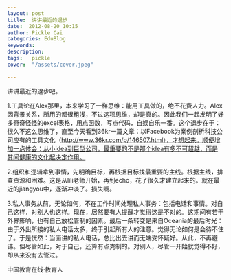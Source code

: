 ```yaml
---
layout: post  
title:  讲讲最近的退步  
date:  2012-08-20 10:15  
author: Pickle Cai  
categories: EduBlog  
keywords: 
description:   
tags:	pickle   
cover:  "/assets/cover.jpeg"  

---  
```

    
 讲讲最近的退步吧。

1.工具论在Alex那里，本来学习了一样思维：能用工具做的，绝不花费人力。Alex因背景关系，所用的都很粗浅，不过这项思维，却是真的。因此我们一起发明了好多奇奇怪怪的excel表格，用点函数，写点代码，自娱自乐一番。这个退步在于：很久不这么思维了，直至今天看到36kr一篇文章：以Facebook为案例剖析科技公司应有的工具文化（http://www.36kr.com/p/146507.html），才想起来。顺便增加一点体会：从小idea到巨型公司，最重要的不是那个idea有多不可超越，而是其间健康的文化起决定作用。

2.组织和逻辑拿到事情，先明确目标，再根据目标找最重要的主线。根据主线，排查资源和困难。这是从lili老师开始，再到echo，花了很久才建立起来的。就在最近的jiangyou中，逐渐冲淡了。损失啊。

3.私人事务从前，无论如何，不在工作时间处理私人事务：包括电话和事情。对自己这样，对别人也这样。现在，居然要有人提醒才觉得这是不对的。这期间有若干外界影响，也有自己放松管制的因素。最后一条转变是来自Oceania的最后时光：由于外出所接的私人电话太多，终于引起所有人的注意。觉得无论如何是会待不住了。于是恍然：当面讲的私人电话，总比出去讲而无端受怀疑好。从此，不再避讳。但尽管如此，对于自己，还算有点克制的。对别人，尽管一开始就觉得不好，却从来没有去管过。										

		    
 中国教育在线·教育人

